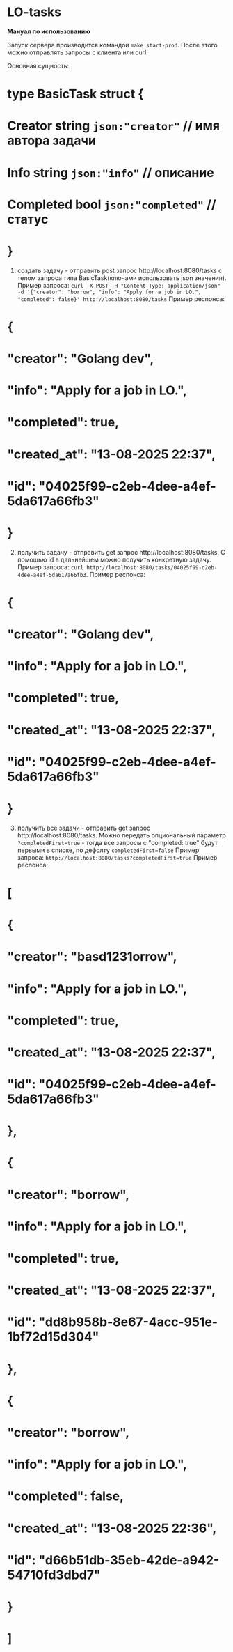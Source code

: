 # LO-tasks

**Мануал по использованию**

Запуск сервера производится командой `make start-prod`. После этого можно отправлять запросы с клиента или curl.

Основная сущность:
# type BasicTask struct {
#	Creator   string `json:"creator"`   // имя автора задачи
#	Info      string `json:"info"`      // описание
#	Completed bool   `json:"completed"` // статус
# }


1) создать задачу - отправить post запрос http://localhost:8080/tasks с телом запроса типа BasicTask(ключами использовать json значения). 
Пример запроса: `curl -X POST -H "Content-Type: application/json" -d '{"creator": "borrow", "info": "Apply for a job in LO.", "completed": false}' http://localhost:8080/tasks`
Пример респонса:
# {
#   "creator": "Golang dev",
#   "info": "Apply for a job in LO.",
#   "completed": true,
#   "created_at": "13-08-2025 22:37",
#   "id": "04025f99-c2eb-4dee-a4ef-5da617a66fb3"
# }

2) получить задачу -  отправить get запрос http://localhost:8080/tasks. С помощью id в дальнейшем можно получить конкретную задачу. 
Пример запроса: `curl http://localhost:8080/tasks/04025f99-c2eb-4dee-a4ef-5da617a66fb3`.
Пример респонса: 
# {
#   "creator": "Golang dev",
#   "info": "Apply for a job in LO.",
#   "completed": true,
#   "created_at": "13-08-2025 22:37",
#   "id": "04025f99-c2eb-4dee-a4ef-5da617a66fb3"
# }

3) получить все задачи - отправить get запрос http://localhost:8080/tasks. Можно передать опциональный параметр `?completedFirst=true` - тогда все запросы с "completed: true" будут первыми в списке, по дефолту `completedFirst=false`
Пример запроса: `http://localhost:8080/tasks?completedFirst=true`
Пример респонса: 
# [
# {
#    "creator": "basd1231orrow",
#    "info": "Apply for a job in LO.",
#    "completed": true,
#    "created_at": "13-08-2025 22:37",
#    "id": "04025f99-c2eb-4dee-a4ef-5da617a66fb3"
# },
# {
#   "creator": "borrow",
#    "info": "Apply for a job in LO.",
#    "completed": true,
#    "created_at": "13-08-2025 22:37",
#    "id": "dd8b958b-8e67-4acc-951e-1bf72d15d304"
# },
# {
#    "creator": "borrow",
#    "info": "Apply for a job in LO.",
#    "completed": false,
#    "created_at": "13-08-2025 22:36",
#    "id": "d66b51db-35eb-42de-a942-54710fd3dbd7"
# }
# ]